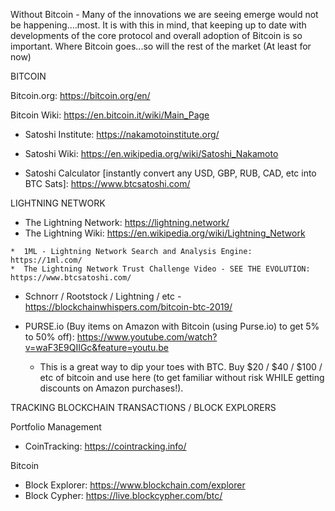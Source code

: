 Without Bitcoin - Many of the innovations we are seeing emerge would not be happening....most.  It is with this in mind, that keeping up to date with developments of the core protocol and overall adoption of Bitcoin is so important.  Where Bitcoin goes...so will the rest of the market (At least for now)

BITCOIN

Bitcoin.org:  https://bitcoin.org/en/

Bitcoin Wiki:  https://en.bitcoin.it/wiki/Main_Page


 *  Satoshi Institute:  https://nakamotoinstitute.org/
 
 *  Satoshi Wiki:  https://en.wikipedia.org/wiki/Satoshi_Nakamoto
 
 *  Satoshi Calculator [instantly convert any USD, GBP, RUB, CAD, etc into BTC Sats]:  https://www.btcsatoshi.com/

LIGHTNING NETWORK

  *  The Lightning Network:  https://lightning.network/
  *  The Lightning Wiki:  https://en.wikipedia.org/wiki/Lightning_Network
 
    *  1ML - Lightning Network Search and Analysis Engine:  https://1ml.com/
    *  The Lightning Network Trust Challenge Video - SEE THE EVOLUTION:  https://www.btcsatoshi.com/
 
 *  Schnorr / Rootstock / Lightning / etc - https://blockchainwhispers.com/bitcoin-btc-2019/

 *  PURSE.io (Buy items on Amazon with Bitcoin (using Purse.io) to get 5% to 50% off):  https://www.youtube.com/watch?v=waF3E9QIIGc&feature=youtu.be
    *  This is a great way to dip your toes with BTC.  Buy $20 / $40 / $100 / etc of bitcoin and use here (to get familiar without risk WHILE    getting discounts on Amazon purchases!).
    
    
TRACKING BLOCKCHAIN TRANSACTIONS / BLOCK EXPLORERS 

  Portfolio Management  
  *  CoinTracking:  https://cointracking.info/
  
  Bitcoin 
  *  Block Explorer:  https://www.blockchain.com/explorer
  *  Block Cypher:  https://live.blockcypher.com/btc/


